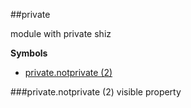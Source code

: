<a name="module_private"></a>
##private

module with private shiz

  
**Symbols**  
  * [private.notprivate (2)](#module_private.notprivate)

<a name="module_private.notprivate"></a>
###private.notprivate (2)
visible property

  
